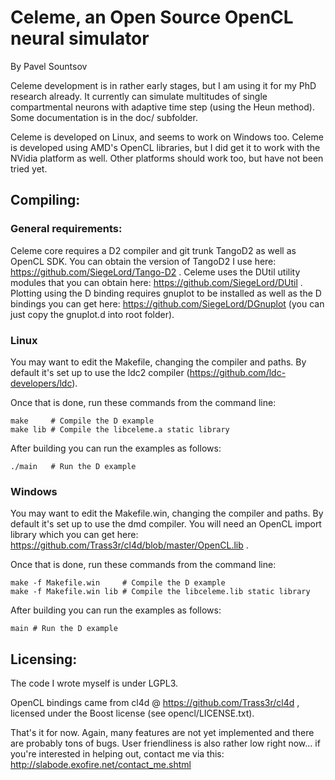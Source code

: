 # Celeme, an Open Source OpenCL neural simulator

By Pavel Sountsov

Celeme development is in rather early stages, but I am using it for my PhD research already. It currently can simulate multitudes of single compartmental neurons with adaptive time step (using the Heun method). Some documentation is in the doc/ subfolder.

Celeme is developed on Linux, and seems to work on Windows too. Celeme is developed using AMD's OpenCL libraries, but I did get it to work with the NVidia platform as well. Other platforms should work too, but have not been tried yet.

## Compiling:

### General requirements:

Celeme core requires a D2 compiler and git trunk TangoD2 as well as OpenCL SDK. You can obtain the version of TangoD2 I use here: https://github.com/SiegeLord/Tango-D2 .
Celeme uses the DUtil utility modules that you can obtain here: https://github.com/SiegeLord/DUtil .
Plotting using the D binding requires gnuplot to be installed as well as the D bindings you can get here: https://github.com/SiegeLord/DGnuplot (you can just copy the gnuplot.d into root folder).

### Linux

You may want to edit the Makefile, changing the compiler and paths. By default it's set up to use the ldc2 compiler (https://github.com/ldc-developers/ldc).

Once that is done, run these commands from the command line:

    make     # Compile the D example
    make lib # Compile the libceleme.a static library

After building you can run the examples as follows:

    ./main   # Run the D example

### Windows

You may want to edit the Makefile.win, changing the compiler and paths. By default it's set up to use the dmd compiler. You will need an OpenCL import library which you can get here: https://github.com/Trass3r/cl4d/blob/master/OpenCL.lib .

Once that is done, run these commands from the command line:

    make -f Makefile.win     # Compile the D example
    make -f Makefile.win lib # Compile the libceleme.lib static library

After building you can run the examples as follows:

    main # Run the D example

## Licensing:

The code I wrote myself is under LGPL3.

OpenCL bindings came from cl4d @ https://github.com/Trass3r/cl4d , licensed under the Boost license (see opencl/LICENSE.txt).

That's it for now. Again, many features are not yet implemented and there are probably tons of bugs. User friendliness is also rather low right now... if you're interested in helping out, contact me via this: http://slabode.exofire.net/contact_me.shtml
